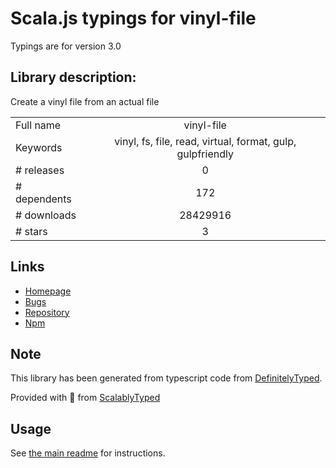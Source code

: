 
# Scala.js typings for vinyl-file

Typings are for version 3.0

## Library description:
Create a vinyl file from an actual file

|                    |                 |
| ------------------ | :-------------: |
| Full name          | vinyl-file |
| Keywords           | vinyl, fs, file, read, virtual, format, gulp, gulpfriendly |
| # releases         | 0 |
| # dependents       | 172 |
| # downloads        | 28429916 |
| # stars            | 3 |

## Links
- [Homepage](https://github.com/sindresorhus/vinyl-file#readme)
- [Bugs](https://github.com/sindresorhus/vinyl-file/issues)
- [Repository](https://github.com/sindresorhus/vinyl-file)
- [Npm](https://www.npmjs.com/package/vinyl-file)
    


## Note
This library has been generated from typescript code from [DefinitelyTyped](https://definitelytyped.org).

Provided with :purple_heart: from [ScalablyTyped](https://github.com/oyvindberg/ScalablyTyped)

## Usage
See [the main readme](../../readme.md) for instructions.



